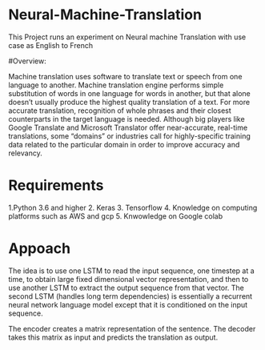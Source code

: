 # Neural-Machine-Translation

This Project runs an experiment on Neural machine Translation with use case as English to French

#Overview:

Machine translation uses software to translate text or speech from one language to another. Machine translation engine performs simple substitution of words in one language for words in another, but that alone doesn’t usually produce the highest quality translation of a text. For more accurate translation, recognition of whole phrases and their closest counterparts in the target language is needed.
Although big players like Google Translate and Microsoft Translator offer near-accurate, real-time translations, some “domains” or industries call for highly-specific training data related to the particular domain in order to improve accuracy and relevancy.


# Requirements
1.Python 3.6 and higher
2. Keras
3. Tensorflow
4. Knowledge on computing platforms such as AWS and gcp
5. Knwowledge on Google colab


# Appoach
The idea is to use one LSTM to read the input sequence, one timestep at a time, to obtain large fixed dimensional vector representation, and then to use another LSTM to extract the output sequence from that vector. The second LSTM (handles long term dependencies) is essentially a recurrent neural network language model except that it is conditioned on the input sequence. 


The encoder creates a matrix representation of the sentence. The decoder takes this matrix as input and predicts the translation as output.
